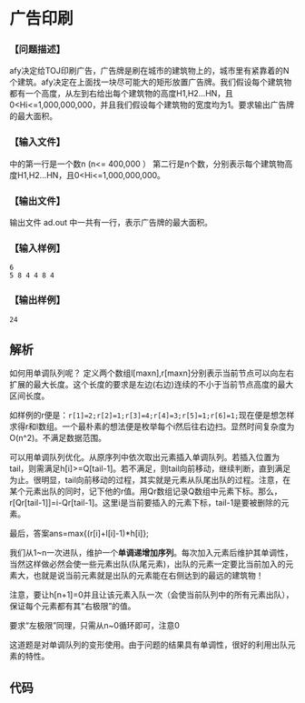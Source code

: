 # 广告印刷

### 【问题描述】

afy决定给TOJ印刷广告，广告牌是刷在城市的建筑物上的，城市里有紧靠着的N个建筑。afy决定在上面找一块尽可能大的矩形放置广告牌。我们假设每个建筑物都有一个高度，从左到右给出每个建筑物的高度H1,H2…HN，且0<Hi<=1,000,000,000，并且我们假设每个建筑物的宽度均为1。要求输出广告牌的最大面积。

### 【输入文件】

中的第一行是一个数n (n<= 400,000 ）
第二行是n个数，分别表示每个建筑物高度H1,H2…HN，且0<Hi<=1,000,000,000。

### 【输出文件】

输出文件 ad.out 中一共有一行，表示广告牌的最大面积。

### 【输入样例】

```
6
5 8 4 4 8 4
```
### 【输出样例】

```
24
```

## 解析

如何用单调队列呢？
定义两个数组l[maxn],r[maxn]分别表示当前节点可以向左右扩展的最大长度。这个长度的要求是左边(右边)连续的不小于当前节点高度的最大区间长度。 

如样例的r便是：`r[1]=2;r[2]=1;r[3]=4;r[4]=3;r[5]=1;r[6]=1;`现在便是想怎样求得r和l数组。一个最朴素的想法便是枚举每个i然后往右边扫。显然时间复杂度为O(n^2)。不满足数据范围。


可以用单调队列优化。从原序列中依次取出元素插入单调队列。若插入位置为tail，则需满足h[i]>=Q[tail-1]。若不满足，则tail向前移动，继续判断，直到满足为止。很明显，tail向前移动的过程，其实就是元素从队尾出队的过程。注意，在某个元素出队的同时，记下他的r值。用Qr数组记录Q数组中元素下标。那么，r[Qr[tail-1]]=i-Qr[tail-1]。这里i是当前要插入的元素下标，tail-1是要被删除的元素。

最后，答案ans=max{(r[i]+l[i]-1)*h[i]};

我们从1~n一次进队，维护一个**单调递增加序列**。每次加入元素后维护其单调性，当然这样做必然会使一些元素出队(队尾元素)，出队的元素一定要比当前加入的元素大，也就是说当前元素就是出队的元素能在右侧达到的最远的建筑物！

注意，要让h[n+1]=0并且让该元素入队一次（会使当前队列中的所有元素出队），保证每个元素都有其“右极限”的值。

要求“左极限”同理，只需从n~0循环即可，注意0

这道题是对单调队列的变形使用。由于问题的结果具有单调性，很好的利用出队元素的特性。

## 代码
